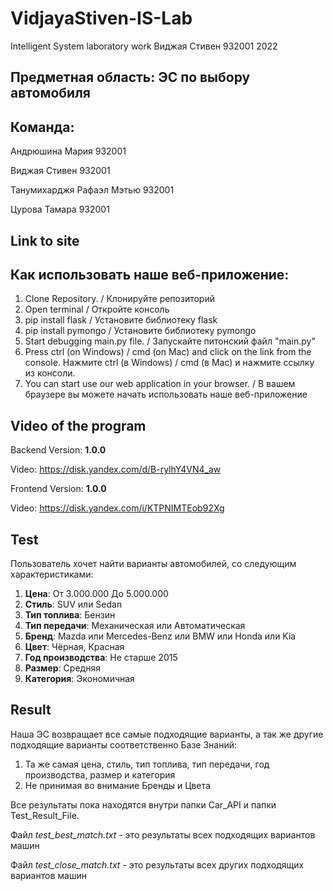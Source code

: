 # VidjayaStiven-IS-Lab
Intelligent System laboratory work
Виджая Стивен 932001 2022

## Предметная область: ЭС по выбору автомобиля
## Команда:
Андрюшина Мария 932001

Виджая Стивен 932001

Танумихарджя Рафаэл Мэтью 932001

Цурова Тамара 932001

## Link to site

## Как использовать наше веб-приложение:
1. Clone Repository. / Клонируйте репозиторий
2. Open terminal / Откройте консоль
3. pip install flask / Установите библиотеку flask 
4. pip install pymongo / Установите библиотеку pymongo
5. Start debugging main.py file. / Запускайте питонский файл "main.py"
6. Press ctrl (on Windows) / cmd (on Mac) and click on the link from the console. Нажмите ctrl (в Windows) / cmd (в Mac) и нажмите ссылку из консоли.
7. You can start use our web application in your browser. / В вашем браузере вы можете начать использовать наше веб-приложение

## Video of the program
Backend Version: **1.0.0**

Video: https://disk.yandex.com/d/B-rylhY4VN4_aw

Frontend Version: **1.0.0**

Video: https://disk.yandex.com/i/KTPNIMTEob92Xg

## Test
Пользователь хочет найти варианты автомобилей, со следующим характеристиками:

1. **Цена**: От 3.000.000 До 5.000.000
2. **Стиль**: SUV или Sedan
3. **Тип топлива**: Бензин
4. **Тип передачи**: Механическая или Автоматическая
5. **Бренд**: Mazda или Mercedes-Benz или BMW или Honda или Kia
6. **Цвет**: Чёрная, Красная
7. **Год производства**: Не старше 2015
8. **Размер**: Средняя
9. **Категория**: Экономичная

## Result
Наша ЭС возвращает все самые подходящие варианты, а так же другие подходящие варианты соответственно Базе Знаний: 

1. Та же самая цена, стиль, тип топлива, тип передачи, год производства, размер и категория
2. Не принимая во внимание Бренды и Цвета

Все результаты пока находятся внутри папки Car_API и папки Test_Result_File.

Файл *test_best_match.txt* - это результаты всех подходящих вариантов машин

Файл *test_close_match.txt* - это результаты всех других подходящих вариантов машин

